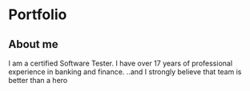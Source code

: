 # Portfolio

## About me
I am a certified Software Tester. I have over 17 years of professional experience in banking and finance. 
..and I strongly believe that team is better than a hero

